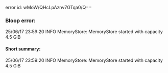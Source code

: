 error id: wMoW/QHcLpAznv7GTqa0/Q==
### Bloop error:

25/06/17 23:59:20 INFO MemoryStore: MemoryStore started with capacity 4.5 GiB
#### Short summary: 

25/06/17 23:59:20 INFO MemoryStore: MemoryStore started with capacity 4.5 GiB